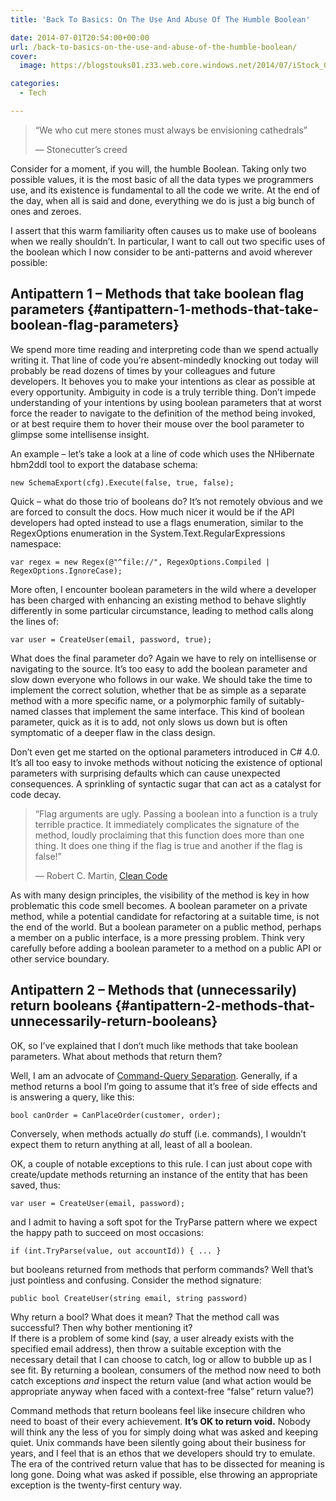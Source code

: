 ```yaml
---
title: 'Back To Basics: On The Use And Abuse Of The Humble Boolean'

date: 2014-07-01T20:54:00+00:00
url: /back-to-basics-on-the-use-and-abuse-of-the-humble-boolean/
cover: 
  image: https://blogstouks01.z33.web.core.windows.net/2014/07/iStock_000016008439Small.jpg

categories:
  - Tech

---
```

<!--kg-card-begin: html-->

> &#8220;We who cut mere stones must always be envisioning cathedrals&#8221;
> 
> &#8212; Stonecutter’s creed

Consider for a moment, if you will, the humble Boolean. Taking only two possible values, it is the most basic of all the data types we programmers use, and its existence is fundamental to all the code we write. At the end of the day, when all is said and done, everything we do is just a big bunch of ones and zeroes.

I assert that this warm familiarity often causes us to make use of booleans when we really shouldn’t. In particular, I want to call out two specific uses of the boolean which I now consider to be anti-patterns and avoid wherever possible:

## Antipattern 1 &#8211; Methods that take boolean flag parameters {#antipattern-1-methods-that-take-boolean-flag-parameters}

We spend more time reading and interpreting code than we spend actually writing it. That line of code you’re absent-mindedly knocking out today will probably be read dozens of times by your colleagues and future developers. It behoves you to make your intentions as clear as possible at every opportunity. Ambiguity in code is a truly terrible thing. Don’t impede understanding of your intentions by using boolean parameters that at worst force the reader to navigate to the definition of the method being invoked, or at best require them to hover their mouse over the bool parameter to glimpse some intellisense insight.

An example &#8211; let’s take a look at a line of code which uses the NHibernate hbm2ddl tool to export the database schema:

<pre><code class="language-clike">new SchemaExport(cfg).Execute(false, true, false);</code></pre>

Quick &#8211; what do those trio of booleans do? It’s not remotely obvious and we are forced to consult the docs. How much nicer it would be if the API developers had opted instead to use a flags enumeration, similar to the RegexOptions enumeration in the System.Text.RegularExpressions namespace:

<pre><code class="language-clike">var regex = new Regex(@"^file://", RegexOptions.Compiled | RegexOptions.IgnoreCase);</code></pre>

More often, I encounter boolean parameters in the wild where a developer has been charged with enhancing an existing method to behave slightly differently in some particular circumstance, leading to method calls along the lines of:

<pre><code class="language-clike">var user = CreateUser(email, password, true);</code></pre>

What does the final parameter do? Again we have to rely on intellisense or navigating to the source. It’s too easy to add the boolean parameter and slow down everyone who follows in our wake. We should take the time to implement the correct solution, whether that be as simple as a separate method with a more specific name, or a polymorphic family of suitably-named classes that implement the same interface. This kind of boolean parameter, quick as it is to add, not only slows us down but is often symptomatic of a deeper flaw in the class design.

Don’t even get me started on the optional parameters introduced in C# 4.0. It’s all too easy to invoke methods without noticing the existence of optional parameters with surprising defaults which can cause unexpected consequences. A sprinkling of syntactic sugar that can act as a catalyst for code decay.

> &#8220;Flag arguments are ugly. Passing a boolean into a function is a truly terrible practice. It immediately complicates the signature of the method, loudly proclaiming that this function does more than one thing. It does one thing if the flag is true and another if the flag is false!&#8221;
> 
> &#8212; Robert C. Martin, [Clean Code][1]

As with many design principles, the visibility of the method is key in how problematic this code smell becomes. A boolean parameter on a private method, while a potential candidate for refactoring at a suitable time, is not the end of the world. But a boolean parameter on a public method, perhaps a member on a public interface, is a more pressing problem. Think very carefully before adding a boolean parameter to a method on a public API or other service boundary.

## Antipattern 2 &#8211; Methods that (unnecessarily) return booleans {#antipattern-2-methods-that-unnecessarily-return-booleans}

OK, so I’ve explained that I don’t much like methods that take boolean parameters. What about methods that return them?

Well, I am an advocate of [Command-Query Separation][2]. Generally, if a method returns a bool I’m going to assume that it’s free of side effects and is answering a query, like this:

<pre><code class="language-clike">bool canOrder = CanPlaceOrder(customer, order);</code></pre>

Conversely, when methods actually _do_ stuff (i.e. commands), I wouldn’t expect them to return anything at all, least of all a boolean.

OK, a couple of notable exceptions to this rule. I can just about cope with create/update methods returning an instance of the entity that has been saved, thus:

<pre><code class="language-clike">var user = CreateUser(email, password);</code></pre>

and I admit to having a soft spot for the TryParse pattern where we expect the happy path to succeed on most occasions:

<pre><code class="language-clike">if (int.TryParse(value, out accountId)) { ... }</code></pre>

but booleans returned from methods that perform commands? Well that’s just pointless and confusing. Consider the method signature:

<pre><code class="language-clike">public bool CreateUser(string email, string password)</code></pre>

Why return a bool? What does it mean? That the method call was successful? Then why bother mentioning it?  
If there is a problem of some kind (say, a user already exists with the specified email address), then throw a suitable exception with the necessary detail that I can choose to catch, log or allow to bubble up as I see fit. By returning a boolean, consumers of the method now need to both catch exceptions _and_ inspect the return value (and what action would be appropriate anyway when faced with a context-free &#8220;false&#8221; return value?)

Command methods that return booleans feel like insecure children who need to boast of their every achievement. **It’s OK to return void.** Nobody will think any the less of you for simply doing what was asked and keeping quiet. Unix commands have been silently going about their business for years, and I feel that is an ethos that we developers should try to emulate. The era of the contrived return value that has to be dissected for meaning is long gone. Doing what was asked if possible, else throwing an appropriate exception is the twenty-first century way.

<!--kg-card-end: html-->

 [1]: http://amzn.to/1lPJsXv
 [2]: http://en.wikipedia.org/wiki/Command%E2%80%93query_separation